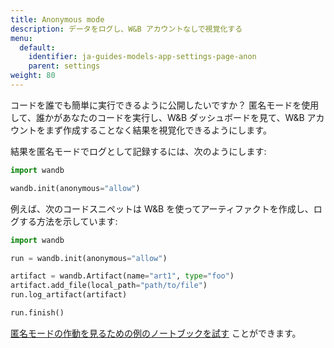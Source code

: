```yaml
---
title: Anonymous mode
description: データをログし、W&B アカウントなしで視覚化する
menu:
  default:
    identifier: ja-guides-models-app-settings-page-anon
    parent: settings
weight: 80
---
```


コードを誰でも簡単に実行できるように公開したいですか？ 匿名モードを使用して、誰かがあなたのコードを実行し、W&B ダッシュボードを見て、W&B アカウントをまず作成することなく結果を視覚化できるようにします。

結果を匿名モードでログとして記録するには、次のようにします:

```python
import wandb

wandb.init(anonymous="allow")
```

例えば、次のコードスニペットは W&B を使ってアーティファクトを作成し、ログする方法を示しています:

```python
import wandb

run = wandb.init(anonymous="allow")

artifact = wandb.Artifact(name="art1", type="foo")
artifact.add_file(local_path="path/to/file")
run.log_artifact(artifact)

run.finish()
```

[匿名モードの作動を見るための例のノートブックを試す](https://colab.research.google.com/drive/1nQ3n8GD6pO-ySdLlQXgbz4wA3yXoSI7i) ことができます。